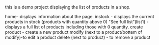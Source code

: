 this is a demo project displaying the list of products in a shop.

home- displays information about the page.
instock - displays the current products in stock (products with quantity above 0)
"See full list"(list1) - displays a full list of products including those with 0 quantity.
    create product - create a new product
    modify (next to a product/bottem of modify)-to edit a product
    delete (next to product) - to remove a product

